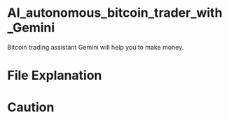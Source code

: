 # AI_autonomous_bitcoin_trader_with_Gemini
Bitcoin trading assistant Gemini will help you to make money.

# File Explanation

# Caution
